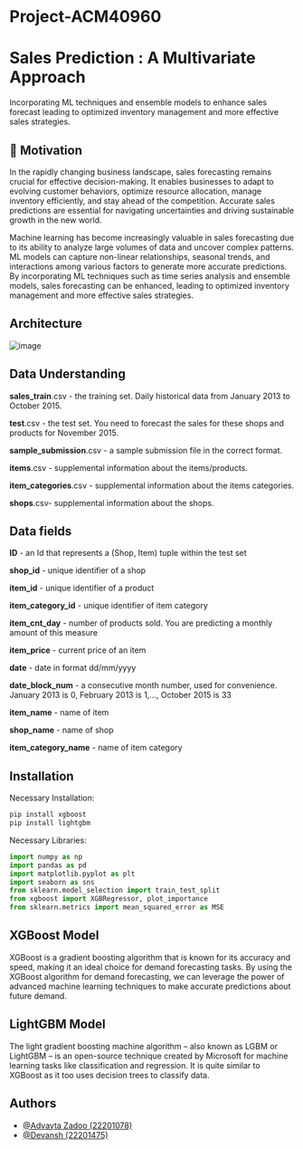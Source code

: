 # Project-ACM40960

# Sales Prediction : A Multivariate Approach

Incorporating ML techniques and ensemble models to enhance sales forecast leading to optimized inventory management and more effective sales strategies.


## 🚀 Motivation
In the rapidly changing business landscape, sales forecasting remains crucial for effective decision-making. It enables businesses to adapt to evolving customer behaviors, optimize resource allocation, manage inventory efficiently, and stay ahead of the competition. Accurate sales predictions are essential for navigating uncertainties and driving sustainable growth in the new world.

Machine learning has become increasingly valuable in sales forecasting due to its ability to analyze large volumes of data and uncover complex patterns. ML models can capture non-linear relationships, seasonal trends, and interactions among various factors to generate more accurate predictions. By incorporating ML techniques such as time series analysis and ensemble models, sales forecasting can be enhanced, leading to optimized inventory management and more effective sales strategies.


## Architecture
![image](https://github.com/Devansh22201475/Project-ACM40960/assets/134631225/e6deca46-ede5-4422-a7d3-96f363163314)


## Data Understanding
**sales_train**.csv - the training set. Daily historical data from January 2013 to October 2015.

**test**.csv - the test set. You need to forecast the sales for these shops and products for November 2015.

**sample_submission**.csv - a sample submission file in the correct format.

**items**.csv - supplemental information about the items/products.

**item_categories**.csv  - supplemental information about the items categories.

**shops**.csv- supplemental information about the shops.

## Data fields
**ID** - an Id that represents a (Shop, Item) tuple within the test set

**shop_id** - unique identifier of a shop

**item_id** - unique identifier of a product

**item_category_id** - unique identifier of item category

**item_cnt_day** - number of products sold. You are predicting a monthly amount of this measure

**item_price** - current price of an item

**date** - date in format dd/mm/yyyy

**date_block_num** - a consecutive month number, used for convenience. January 2013 is 0, February 2013 is 1,..., October 2015 is 33

**item_name** - name of item

**shop_name** - name of shop

**item_category_name** - name of item category

## Installation

Necessary Installation:

```python
pip install xgboost
pip install lightgbm
```

Necessary Libraries:

```python
import numpy as np
import pandas as pd
import matplotlib.pyplot as plt
import seaborn as sns
from sklearn.model_selection import train_test_split
from xgboost import XGBRegressor, plot_importance
from sklearn.metrics import mean_squared_error as MSE
```
    
## XGBoost Model

XGBoost is a gradient boosting algorithm that is known for its accuracy and speed, making it an ideal choice for demand forecasting tasks.
By using the XGBoost algorithm for demand forecasting, we can leverage the power of advanced machine learning techniques to make accurate predictions about future demand.


## LightGBM Model
The light gradient boosting machine algorithm – also known as LGBM or LightGBM – is an open-source technique created by Microsoft for machine learning tasks like classification and regression. It is quite similar to XGBoost as it too uses decision trees to classify data.
## Authors

- [@Advayta Zadoo (22201078)](https://www.linkedin.com/in/advayta-zadoo/)
- [@Devansh (22201475)](https://www.linkedin.com/in/devansh-7ab99a8a/)

